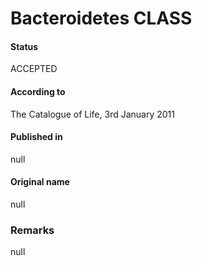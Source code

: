 Bacteroidetes CLASS
=======

#### Status
ACCEPTED

#### According to
The Catalogue of Life, 3rd January 2011

#### Published in
null

#### Original name
null

### Remarks
null